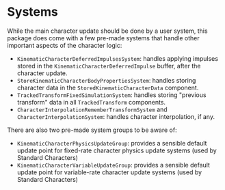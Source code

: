 
# Systems

While the main character update should be done by a user system, this package does come with a few pre-made systems that handle other important aspects of the character logic:
* `KinematicCharacterDeferredImpulsesSystem`: handles applying impulses stored in the `KinematicCharacterDeferredImpulse` buffer, after the character update.
* `StoreKinematicCharacterBodyPropertiesSystem`: handles storing character data in the `StoredKinematicCharacterData` component.
* `TrackedTransformFixedSimulationSystem`: handles storing "previous transform" data in all `TrackedTransform` components.
* `CharacterInterpolationRememberTransformSystem` and `CharacterInterpolationSystem`: handles character interpolation, if any.

There are also two pre-made system groups to be aware of:
* `KinematicCharacterPhysicsUpdateGroup`: provides a sensible default update point for fixed-rate character physics update systems (used by Standard Characters)
* `KinematicCharacterVariableUpdateGroup`: provides a sensible default update point for variable-rate character update systems (used by Standard Characters)